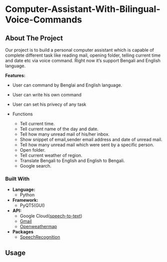# Computer-Assistant-With-Bilingual-Voice-Commands

<!-- ABOUT THE PROJECT -->
## About The Project

<!-- [![Product Name Screen Shot][product-screenshot]](https://example.com) -->

Our project is to build a personal computer assistant which is capable of complete different task like reading mail, opening folder, telling current time and date etc via voice command. Right now it’s support Bengali and English language.



**Features:**
  * User can command by Benglai and English language.
  * User can write his own command
  * User can set his privecy of any task

  * Functions
    * Tell current time.
    * Tell current name of the day and date.
    * Tell how many unread mail of his/her inbox.
    * Show snippet of email,sender email address and date of unread mail.
    * Tell how many unread mail which were sent by a specific person.
    * Open folder.
    * Tell current weather of region.
    * Translate Bengali to English and English to Bengali.
    * Google search.



### Built With

  * **Language:**
    * Python
  * **Framework:**
    * PyQT5(GUI)
  * **API:**
    * Google Cloud([speech-to-text](https://cloud.google.com/speech-to-text/))
    * [Gmail](https://developers.google.com/gmail/api/)	 	 	
    * [Openweathermap](https://openweathermap.org/api)
  * **Packages**
    * [SpeechRecognition](https://pypi.org/project/SpeechRecognition/)


## Usage
